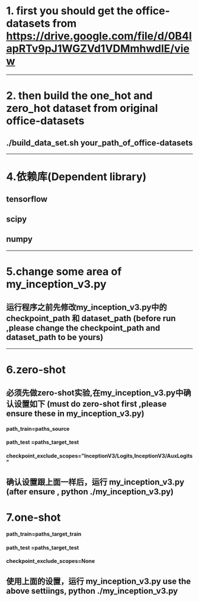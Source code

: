 
# 1. first  you should get the office-datasets  from  https://drive.google.com/file/d/0B4IapRTv9pJ1WGZVd1VDMmhwdlE/view
-----------

# 2. then build the one_hot and zero_hot dataset from original office-datasets
## ./build_data_set.sh your_path_of_office-datasets
-----------


# 4.依赖库(Dependent library)
## tensorflow
## scipy
## numpy
-----------


# 5.change some area of my_inception_v3.py
## 运行程序之前先修改my_inception_v3.py中的 checkpoint_path 和 dataset_path (before run ,please change the checkpoint_path and dataset_path to be yours)
-----------



# 6.zero-shot
## 必须先做zero-shot实验,在my_inception_v3.py中确认设置如下 (must do zero-shot first ,please ensure these in my_inception_v3.py)
#### path_train=paths_source
#### path_test =paths_target_test
#### checkpoint_exclude_scopes="InceptionV3/Logits,InceptionV3/AuxLogits"
## 确认设置跟上面一样后，运行  my_inception_v3.py (after ensure , python ./my_inception_v3.py)




# 7.one-shot 
#### path_train=paths_target_train
#### path_test =paths_target_test
#### checkpoint_exclude_scopes=None 
## 使用上面的设置，运行   my_inception_v3.py  use the above settiings,   python ./my_inception_v3.py





